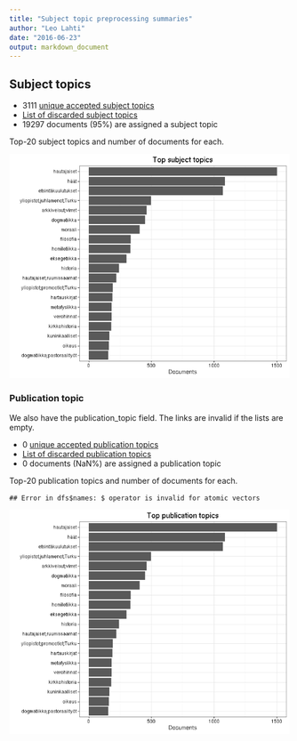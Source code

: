```yaml
---
title: "Subject topic preprocessing summaries"
author: "Leo Lahti"
date: "2016-06-23"
output: markdown_document
---
```


## Subject topics



  * 3111 [unique accepted subject topics](output.tables/subject_topic_accepted.csv)
  * [List of discarded subject topics](output.tables/subject_topic_discarded.csv)
  * 19297 documents (95%) are assigned a subject topic 


Top-20 subject topics and number of documents for each.

![plot of chunk summarytopics22](figure/summarytopics22-1.png)

### Publication topic

We also have the publication_topic field. The links are invalid if the lists are empty.



  * 0 [unique accepted publication topics](output.tables/publication_topic_accepted.csv)
  * [List of discarded publication topics](output.tables/publication_topic_discarded.csv)
  * 0 documents (NaN%) are assigned a publication topic 


Top-20 publication topics and number of documents for each.


```
## Error in dfs$names: $ operator is invalid for atomic vectors
```

![plot of chunk summarytopics223](figure/summarytopics223-1.png)
